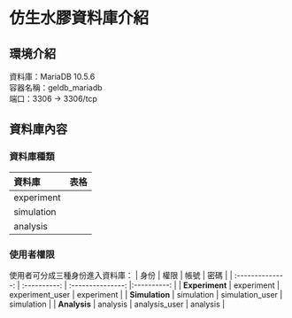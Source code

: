 # 仿生水膠資料庫介紹
## 環境介紹
資料庫：MariaDB 10.5.6<br>
容器名稱：geldb_mariadb<br>
端口：3306 → 3306/tcp

## 資料庫內容
### 資料庫種類
| 資料庫 | 表格 |
|:---| :---|
| experiment | 
| simulation |
| analysis |

### 使用者權限
使用者可分成三種身份進入資料庫：
| 身份           | 權限       | 帳號            | 密碼       |
| :--------------: | :----------: | :---------------: |:----------: |
| **Experiment** | experiment | experiment_user | experiment |
| **Simulation** | simulation | simulation_user | simulation |
| **Analysis** | analysis | analysis_user | analysis |

 

